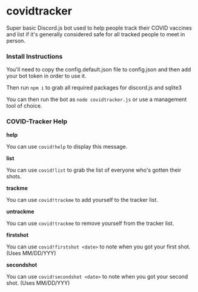# covidtracker
Super basic Discord.js bot used to help people track their COVID vaccines and list if it's generally considered safe for all tracked people to meet in person.

### Install Instructions ###
You'll need to copy the config.default.json file to config.json and then add your bot token in order to use it. 

Then run `npm i` to grab all required packages for discord.js and sqlite3

You can then run the bot as `node covidtracker.js` or use a management tool of choice.

### COVID-Tracker Help ###

**help**

You can use `covid!help` to display this message.

**list**

You can use `covid!list` to grab the list of everyone who's gotten their shots.

**trackme**

You can use `covid!trackme` to add yourself to the tracker list.

**untrackme**

You can use `covid!trackme` to remove yourself from the tracker list.

**firstshot**

You can use `covid!firstshot <date>` to note when you got your first shot. (Uses MM/DD/YYY)

**secondshot**

You can use `covid!secondshot <date>` to note when you got your second shot. (Uses MM/DD/YYY)

